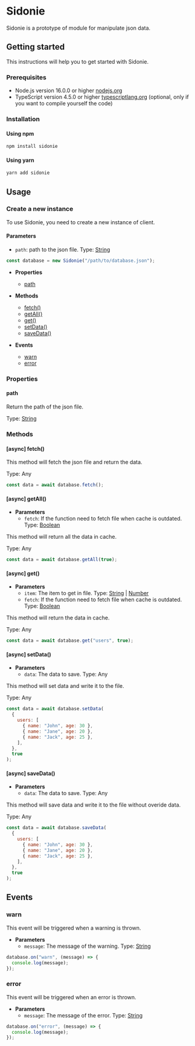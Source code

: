 # Sidonie

Sidonie is a prototype of module for manipulate json data.

## Getting started

This instructions will help you to get started with Sidonie.

### Prerequisites

- Node.js version 16.0.0 or higher [nodejs.org](https://nodejs.org/en/download/)
- TypeScript version 4.5.0 or higher [typescriptlang.org](https://www.typescriptlang.org/) (optional, only if you want to compile yourself the code)

### Installation

#### Using npm

```bash
npm install sidonie
```

#### Using yarn

```bash
yarn add sidonie
```

## Usage

### Create a new instance

To use Sidonie, you need to create a new instance of client.

#### Parameters

- `path`: path to the json file. Type: [String](https://developer.mozilla.org/en-US/docs/Web/JavaScript/Reference/Global_Objects/String)

```js
const database = new Sidonie("/path/to/database.json");
```

- **Properties**

  - [path](#path)

- **Methods**

  - [fetch()](#async-fetch)
  - [getAll()](#async-getall)
  - [get()](#async-get)
  - [setData()](#async-setdata)
  - [saveData()](#async-savedata)

- **Events**

  - [warn](#warn)
  - [error](#error)

### Properties

#### path

Return the path of the json file.

Type: [String](https://developer.mozilla.org/en-US/docs/Web/JavaScript/Reference/Global_Objects/String)

### Methods

#### [async] fetch()

This method will fetch the json file and return the data.

Type: Any

```js
const data = await database.fetch();
```

#### [async] getAll()

- **Parameters**
  - `fetch`: If the function need to fetch file when cache is outdated. Type: [Boolean](https://developer.mozilla.org/en-US/docs/Web/JavaScript/Reference/Global_Objects/Boolean)

This method will return all the data in cache.

Type: Any

```js
const data = await database.getAll(true);
```

#### [async] get()

- **Parameters**
  - `item`: The item to get in file. Type: [String](https://developer.mozilla.org/en-US/docs/Web/JavaScript/Reference/Global_Objects/String) | [Number](https://developer.mozilla.org/en-US/docs/Web/JavaScript/Reference/Global_Objects/Number)
  - `fetch`: If the function need to fetch file when cache is outdated. Type: [Boolean](https://developer.mozilla.org/en-US/docs/Web/JavaScript/Reference/Global_Objects/Boolean)

This method will return the data in cache.

Type: Any

```js
const data = await database.get("users", true);
```

#### [async] setData()

- **Parameters**
  - `data`: The data to save. Type: Any

This method will set data and write it to the file.

Type: Any

```js
const data = await database.setData(
  {
    users: [
      { name: "John", age: 30 },
      { name: "Jane", age: 20 },
      { name: "Jack", age: 25 },
    ],
  },
  true
);
```

#### [async] saveData()

- **Parameters**
  - `data`: The data to save. Type: Any

This method will save data and write it to the file without overide data.

Type: Any

```js
const data = await database.saveData(
  {
    users: [
      { name: "John", age: 30 },
      { name: "Jane", age: 20 },
      { name: "Jack", age: 25 },
    ],
  },
  true
);
```

## Events

### warn

This event will be triggered when a warning is thrown.

- **Parameters**
  - `message`: The message of the warning. Type: [String](https://developer.mozilla.org/en-US/docs/Web/JavaScript/Reference/Global_Objects/String)

```js
database.on("warn", (message) => {
  console.log(message);
});
```

### error

This event will be triggered when an error is thrown.

- **Parameters**
  - `message`: The message of the error. Type: [String](https://developer.mozilla.org/en-US/docs/Web/JavaScript/Reference/Global_Objects/String)

```js
database.on("error", (message) => {
  console.log(message);
});
```
